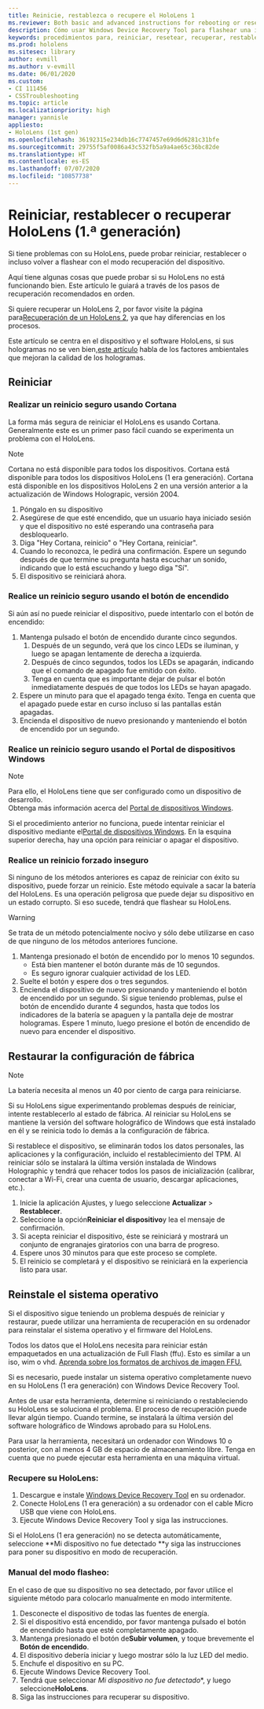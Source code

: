 ```yaml
---
title: Reinicie, restablezca o recupere el HoloLens 1
ms.reviewer: Both basic and advanced instructions for rebooting or resetting your HoloLens.
description: Cómo usar Windows Device Recovery Tool para flashear una imagen a HoloLens 1 era generación.
keywords: procedimientos para, reiniciar, resetear, recuperar, restablecimiento completo, restablecimiento parcial, ciclo de energía, HoloLens, apagar, wdrt, Windows Device Recovery Tool
ms.prod: hololens
ms.sitesec: library
author: evmill
ms.author: v-evmill
ms.date: 06/01/2020
ms.custom:
- CI 111456
- CSSTroubleshooting
ms.topic: article
ms.localizationpriority: high
manager: yannisle
appliesto:
- HoloLens (1st gen)
ms.openlocfilehash: 36192315e234db16c7747457e69d6d6281c31bfe
ms.sourcegitcommit: 29755f5af0086a43c532fb5a9a4ae65c36bc82de
ms.translationtype: HT
ms.contentlocale: es-ES
ms.lasthandoff: 07/07/2020
ms.locfileid: "10857738"
---
```

# Reiniciar, restablecer o recuperar HoloLens (1.ª generación)

Si tiene problemas con su HoloLens, puede probar reiniciar, restablecer o incluso volver a flashear con el modo recuperación del dispositivo.

Aquí tiene algunas cosas que puede probar si su HoloLens no está funcionando bien.  Este artículo le guiará a través de los pasos de recuperación recomendados en orden.

Si quiere recuperar un HoloLens 2, por favor visite la página para[Recuperación de un HoloLens 2](https://docs.microsoft.com/hololens/hololens-recovery), ya que hay diferencias en los procesos.

Este artículo se centra en el dispositivo y el software HoloLens, si sus hologramas no se ven bien,[este artículo](hololens-environment-considerations.md) habla de los factores ambientales que mejoran la calidad de los hologramas.

## Reiniciar

### Realizar un reinicio seguro usando Cortana

La forma más segura de reiniciar el HoloLens es usando Cortana. Generalmente este es un primer paso fácil cuando se experimenta un problema con el HoloLens. 

> [!NOTE]
> Cortana no está disponible para todos los dispositivos. Cortana está disponible para todos los dispositivos HoloLens (1 era generación).
> Cortana está disponible en los dispositivos HoloLens 2 en una versión anterior a la actualización de Windows Holograpic, versión 2004.

1. Póngalo en su dispositivo
1. Asegúrese de que esté encendido, que un usuario haya iniciado sesión y que el dispositivo no esté esperando una contraseña para desbloquearlo.
1. Diga "Hey Cortana, reinicio" o "Hey Cortana, reiniciar".
1. Cuando lo reconozca, le pedirá una confirmación. Espere un segundo después de que termine su pregunta hasta escuchar un sonido, indicando que lo está escuchando y luego diga "Sí".
1. El dispositivo se reiniciará ahora.

### Realice un reinicio seguro usando el botón de encendido

Si aún así no puede reiniciar el dispositivo, puede intentarlo con el botón de encendido:

1. Mantenga pulsado el botón de encendido durante cinco segundos.
   1. Después de un segundo, verá que los cinco LEDs se iluminan, y luego se apagan lentamente de derecha a izquierda.
   1. Después de cinco segundos, todos los LEDs se apagarán, indicando que el comando de apagado fue emitido con éxito.
   1. Tenga en cuenta que es importante dejar de pulsar el botón inmediatamente después de que todos los LEDs se hayan apagado.
1. Espere un minuto para que el apagado tenga éxito. Tenga en cuenta que el apagado puede estar en curso incluso si las pantallas están apagadas.
1. Encienda el dispositivo de nuevo presionando y manteniendo el botón de encendido por un segundo.

### Realice un reinicio seguro usando el Portal de dispositivos Windows

> [!NOTE]
> Para ello, el HoloLens tiene que ser configurado como un dispositivo de desarrollo.  
> Obtenga más información acerca del [Portal de dispositivos Windows](https://docs.microsoft.com/windows/mixed-reality/using-the-windows-device-portal).

Si el procedimiento anterior no funciona, puede intentar reiniciar el dispositivo mediante el[Portal de dispositivos Windows](https://docs.microsoft.com/windows/mixed-reality/using-the-windows-device-portal). En la esquina superior derecha, hay una opción para reiniciar o apagar el dispositivo.

### Realice un reinicio forzado inseguro

Si ninguno de los métodos anteriores es capaz de reiniciar con éxito su dispositivo, puede forzar un reinicio. Este método equivale a sacar la batería del HoloLens.  Es una operación peligrosa que puede dejar su dispositivo en un estado corrupto.  Si eso sucede, tendrá que flashear su HoloLens.  

> [!WARNING]
> Se trata de un método potencialmente nocivo y sólo debe utilizarse en caso de que ninguno de los métodos anteriores funcione.

1. Mantenga presionado el botón de encendido por lo menos 10 segundos.
   - Está bien mantener el botón durante más de 10 segundos.
   - Es seguro ignorar cualquier actividad de los LED.
1. Suelte el botón y espere dos o tres segundos.
1. Encienda el dispositivo de nuevo presionando y manteniendo el botón de encendido por un segundo.
Si sigue teniendo problemas, pulse el botón de encendido durante 4 segundos, hasta que todos los indicadores de la batería se apaguen y la pantalla deje de mostrar hologramas. Espere 1 minuto, luego presione el botón de encendido de nuevo para encender el dispositivo.

## Restaurar la configuración de fábrica

> [!NOTE]
> La batería necesita al menos un 40 por ciento de carga para reiniciarse.

Si su HoloLens sigue experimentando problemas después de reiniciar, intente restablecerlo al estado de fábrica.  Al reiniciar su HoloLens se mantiene la versión del software holográfico de Windows que está instalado en él y se reinicia todo lo demás a la configuración de fábrica.

Si restablece el dispositivo, se eliminarán todos los datos personales, las aplicaciones y la configuración, incluido el restablecimiento del TPM. Al reiniciar sólo se instalará la última versión instalada de Windows Holographic y tendrá que rehacer todos los pasos de inicialización (calibrar, conectar a Wi-Fi, crear una cuenta de usuario, descargar aplicaciones, etc.).

1. Inicie la aplicación Ajustes, y luego seleccione **Actualizar** > **Restablecer**.
1. Seleccione la opción**Reiniciar el dispositivo**y lea el mensaje de confirmación.
1. Si acepta reiniciar el dispositivo, éste se reiniciará y mostrará un conjunto de engranajes giratorios con una barra de progreso.
1. Espere unos 30 minutos para que este proceso se complete.
1. El reinicio se completará y el dispositivo se reiniciará en la experiencia listo para usar.

## Reinstale el sistema operativo

Si el dispositivo sigue teniendo un problema después de reiniciar y restaurar, puede utilizar una herramienta de recuperación en su ordenador para reinstalar el sistema operativo y el firmware del HoloLens.  

Todos los datos que el HoloLens necesita para reiniciar están empaquetados en una actualización de Full Flash (ffu).  Esto es similar a un iso, wim o vhd.  [Aprenda sobre los formatos de archivos de imagen FFU.](https://docs.microsoft.com/windows-hardware/manufacture/desktop/wim-vs-ffu-image-file-formats)

Si es necesario, puede instalar un sistema operativo completamente nuevo en su HoloLens (1 era generación) con Windows Device Recovery Tool.

Antes de usar esta herramienta, determine si reiniciando o restableciendo su HoloLens se soluciona el problema. El proceso de recuperación puede llevar algún tiempo.  Cuando termine, se instalará la última versión del software holográfico de Windows aprobado para su HoloLens.

Para usar la herramienta, necesitará un ordenador con Windows 10 o posterior, con al menos 4 GB de espacio de almacenamiento libre.  Tenga en cuenta que no puede ejecutar esta herramienta en una máquina virtual.

### Recupere su HoloLens:

1. Descargue e instale [Windows Device Recovery Tool](https://support.microsoft.com/help/12379/windows-10-mobile-device-recovery-tool-faq) en su ordenador.
1. Conecte HoloLens (1 era generación) a su ordenador con el cable Micro USB que viene con HoloLens.
1. Ejecute Windows Device Recovery Tool y siga las instrucciones.

Si el HoloLens (1 era generación) no se detecta automáticamente, seleccione **Mi dispositivo no fue detectado **y siga las instrucciones para poner su dispositivo en modo de recuperación.

### Manual del modo flasheo:

En el caso de que su dispositivo no sea detectado, por favor utilice el siguiente método para colocarlo manualmente en modo intermitente.

1. Desconecte el dispositivo de todas las fuentes de energía.
1. Si el dispositivo está encendido, por favor mantenga pulsado el botón de encendido hasta que esté completamente apagado.
1. Mantenga presionado el botón de**Subir volumen**, y toque brevemente el **Botón de encendido**. 
1. El dispositivo debería iniciar y luego mostrar sólo la luz LED del medio.
1. Enchufe el dispositivo en su PC.
1. Ejecute Windows Device Recovery Tool.
1. Tendrá que seleccionar *Mi dispositivo no fue detectado**, y luego seleccione**HoloLens**. 
1. Siga las instrucciones para recuperar su dispositivo.
